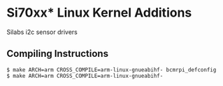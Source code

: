# Si70xx* Linux Kernel Additions
Silabs i2c sensor drivers

## Compiling Instructions
```
$ make ARCH=arm CROSS_COMPILE=arm-linux-gnueabihf- bcmrpi_defconfig
$ make ARCH=arm CROSS_COMPILE=arm-linux-gnueabihf-
```
